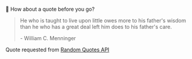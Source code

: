 📣 How about a quote before you go?

> He who is taught to live upon little owes more to his father's wisdom than he who has a great deal left him does to his father's care.
>
> <p>- William C. Menninger</p>

Quote requested from [Random Quotes API](https://github.com/lukePeavey/quotable)
